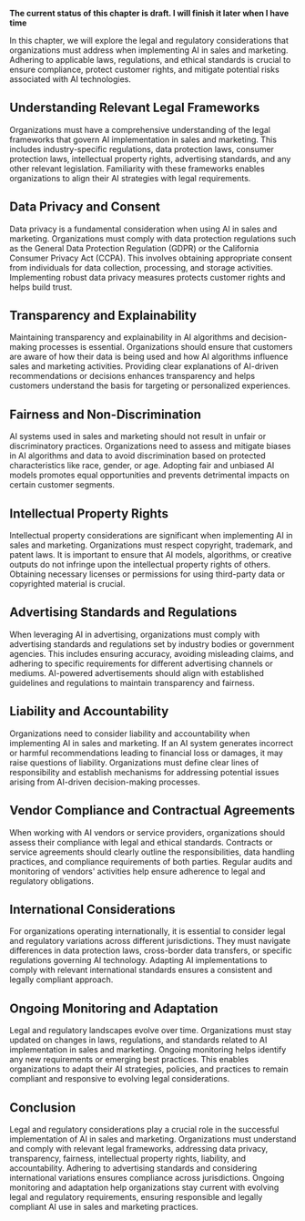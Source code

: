 **The current status of this chapter is draft. I will finish it later when I have time**

In this chapter, we will explore the legal and regulatory considerations that organizations must address when implementing AI in sales and marketing. Adhering to applicable laws, regulations, and ethical standards is crucial to ensure compliance, protect customer rights, and mitigate potential risks associated with AI technologies.

Understanding Relevant Legal Frameworks
---------------------------------------

Organizations must have a comprehensive understanding of the legal frameworks that govern AI implementation in sales and marketing. This includes industry-specific regulations, data protection laws, consumer protection laws, intellectual property rights, advertising standards, and any other relevant legislation. Familiarity with these frameworks enables organizations to align their AI strategies with legal requirements.

Data Privacy and Consent
------------------------

Data privacy is a fundamental consideration when using AI in sales and marketing. Organizations must comply with data protection regulations such as the General Data Protection Regulation (GDPR) or the California Consumer Privacy Act (CCPA). This involves obtaining appropriate consent from individuals for data collection, processing, and storage activities. Implementing robust data privacy measures protects customer rights and helps build trust.

Transparency and Explainability
-------------------------------

Maintaining transparency and explainability in AI algorithms and decision-making processes is essential. Organizations should ensure that customers are aware of how their data is being used and how AI algorithms influence sales and marketing activities. Providing clear explanations of AI-driven recommendations or decisions enhances transparency and helps customers understand the basis for targeting or personalized experiences.

Fairness and Non-Discrimination
-------------------------------

AI systems used in sales and marketing should not result in unfair or discriminatory practices. Organizations need to assess and mitigate biases in AI algorithms and data to avoid discrimination based on protected characteristics like race, gender, or age. Adopting fair and unbiased AI models promotes equal opportunities and prevents detrimental impacts on certain customer segments.

Intellectual Property Rights
----------------------------

Intellectual property considerations are significant when implementing AI in sales and marketing. Organizations must respect copyright, trademark, and patent laws. It is important to ensure that AI models, algorithms, or creative outputs do not infringe upon the intellectual property rights of others. Obtaining necessary licenses or permissions for using third-party data or copyrighted material is crucial.

Advertising Standards and Regulations
-------------------------------------

When leveraging AI in advertising, organizations must comply with advertising standards and regulations set by industry bodies or government agencies. This includes ensuring accuracy, avoiding misleading claims, and adhering to specific requirements for different advertising channels or mediums. AI-powered advertisements should align with established guidelines and regulations to maintain transparency and fairness.

Liability and Accountability
----------------------------

Organizations need to consider liability and accountability when implementing AI in sales and marketing. If an AI system generates incorrect or harmful recommendations leading to financial loss or damages, it may raise questions of liability. Organizations must define clear lines of responsibility and establish mechanisms for addressing potential issues arising from AI-driven decision-making processes.

Vendor Compliance and Contractual Agreements
--------------------------------------------

When working with AI vendors or service providers, organizations should assess their compliance with legal and ethical standards. Contracts or service agreements should clearly outline the responsibilities, data handling practices, and compliance requirements of both parties. Regular audits and monitoring of vendors' activities help ensure adherence to legal and regulatory obligations.

International Considerations
----------------------------

For organizations operating internationally, it is essential to consider legal and regulatory variations across different jurisdictions. They must navigate differences in data protection laws, cross-border data transfers, or specific regulations governing AI technology. Adapting AI implementations to comply with relevant international standards ensures a consistent and legally compliant approach.

Ongoing Monitoring and Adaptation
---------------------------------

Legal and regulatory landscapes evolve over time. Organizations must stay updated on changes in laws, regulations, and standards related to AI implementation in sales and marketing. Ongoing monitoring helps identify any new requirements or emerging best practices. This enables organizations to adapt their AI strategies, policies, and practices to remain compliant and responsive to evolving legal considerations.

Conclusion
----------

Legal and regulatory considerations play a crucial role in the successful implementation of AI in sales and marketing. Organizations must understand and comply with relevant legal frameworks, addressing data privacy, transparency, fairness, intellectual property rights, liability, and accountability. Adhering to advertising standards and considering international variations ensures compliance across jurisdictions. Ongoing monitoring and adaptation help organizations stay current with evolving legal and regulatory requirements, ensuring responsible and legally compliant AI use in sales and marketing practices.
